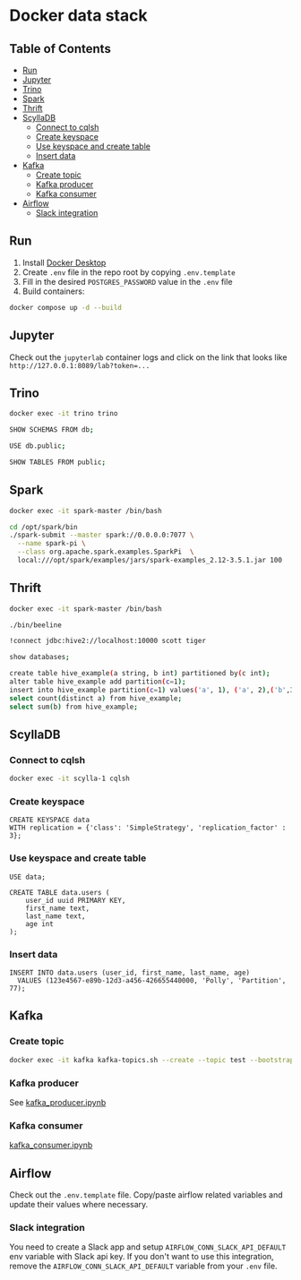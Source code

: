 # Docker data stack

<!-- START doctoc generated TOC please keep comment here to allow auto update -->
<!-- DON'T EDIT THIS SECTION, INSTEAD RE-RUN doctoc TO UPDATE -->
## Table of Contents

- [Run](#run)
- [Jupyter](#jupyter)
- [Trino](#trino)
- [Spark](#spark)
- [Thrift](#thrift)
- [ScyllaDB](#scylladb)
  - [Connect to cqlsh](#connect-to-cqlsh)
  - [Create keyspace](#create-keyspace)
  - [Use keyspace and create table](#use-keyspace-and-create-table)
  - [Insert data](#insert-data)
- [Kafka](#kafka)
  - [Create topic](#create-topic)
  - [Kafka producer](#kafka-producer)
  - [Kafka consumer](#kafka-consumer)
- [Airflow](#airflow)
  - [Slack integration](#slack-integration)

<!-- END doctoc generated TOC please keep comment here to allow auto update -->

## Run

1. Install [Docker Desktop](https://www.docker.com/products/docker-desktop/)
2. Create `.env` file in the repo root by copying `.env.template`
3. Fill in the desired `POSTGRES_PASSWORD` value in the `.env` file
4. Build containers:

```bash
docker compose up -d --build
```

## Jupyter

Check out the `jupyterlab` container logs and click on the link that looks like `http://127.0.0.1:8089/lab?token=...`

## Trino

```bash
docker exec -it trino trino
```

```bash
SHOW SCHEMAS FROM db;
```

```bash
USE db.public;
```

```bash
SHOW TABLES FROM public;
```

## Spark

```bash
docker exec -it spark-master /bin/bash
```

```bash
cd /opt/spark/bin
./spark-submit --master spark://0.0.0.0:7077 \
  --name spark-pi \
  --class org.apache.spark.examples.SparkPi  \
  local:///opt/spark/examples/jars/spark-examples_2.12-3.5.1.jar 100
```

## Thrift

```bash
docker exec -it spark-master /bin/bash
```

```bash
./bin/beeline
```

```bash
!connect jdbc:hive2://localhost:10000 scott tiger
```

```bash
show databases;
```

```bash
create table hive_example(a string, b int) partitioned by(c int);
alter table hive_example add partition(c=1);
insert into hive_example partition(c=1) values('a', 1), ('a', 2),('b',3);
select count(distinct a) from hive_example;
select sum(b) from hive_example;
```

## ScyllaDB

### Connect to cqlsh

```bash
docker exec -it scylla-1 cqlsh
```

### Create keyspace

```cassandraql
CREATE KEYSPACE data
WITH replication = {'class': 'SimpleStrategy', 'replication_factor' : 3};
```

### Use keyspace and create table

```cassandraql
USE data;

CREATE TABLE data.users (
    user_id uuid PRIMARY KEY,
    first_name text,
    last_name text,
    age int
);
```

### Insert data

```cassandraql
INSERT INTO data.users (user_id, first_name, last_name, age)
  VALUES (123e4567-e89b-12d3-a456-426655440000, 'Polly', 'Partition', 77);
```

## Kafka

### Create topic

```bash
docker exec -it kafka kafka-topics.sh --create --topic test --bootstrap-server 127.0.0.1:9092
```

### Kafka producer

See [kafka_producer.ipynb](notebooks/kafka_producer.ipynb)

### Kafka consumer

[kafka_consumer.ipynb](notebooks/kafka_consumer.ipynb)

## Airflow

Check out the `.env.template` file. Copy/paste airflow related variables and
update their values where necessary.

### Slack integration

You need to create a Slack app and setup `AIRFLOW_CONN_SLACK_API_DEFAULT`
env variable with Slack api key. If you don't want to use this integration,
remove the `AIRFLOW_CONN_SLACK_API_DEFAULT` variable from your `.env` file.
